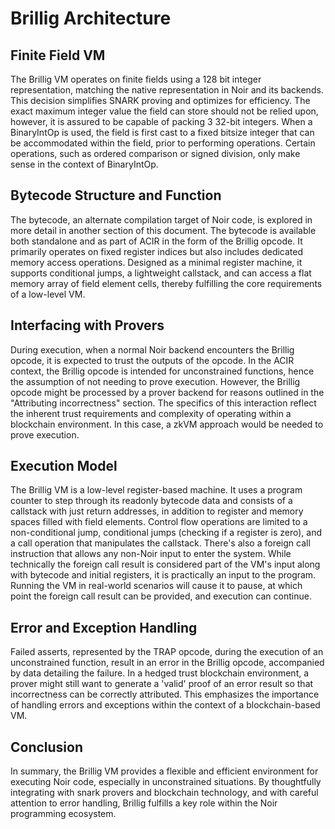 # Brillig Architecture


Finite Field VM
---
The Brillig VM operates on finite fields using a 128 bit integer representation, matching the native representation in Noir and its backends. This decision simplifies SNARK proving and optimizes for efficiency. The exact maximum integer value the field can store should not be relied upon, however, it is assured to be capable of packing 3 32-bit integers. When a BinaryIntOp is used, the field is first cast to a fixed bitsize integer that can be accommodated within the field, prior to performing operations. Certain operations, such as ordered comparison or signed division, only make sense in the context of BinaryIntOp.

Bytecode Structure and Function
---
The bytecode, an alternate compilation target of Noir code, is explored in more detail in another section of this document. The bytecode is available both standalone and as part of ACIR in the form of the Brillig opcode. It primarily operates on fixed register indices but also includes dedicated memory access operations. Designed as a minimal register machine, it supports conditional jumps, a lightweight callstack, and can access a flat memory array of field element cells, thereby fulfilling the core requirements of a low-level VM.

Interfacing with Provers
---
During execution, when a normal Noir backend encounters the Brillig opcode, it is expected to trust the outputs of the opcode. In the ACIR context, the Brillig opcode is intended for unconstrained functions, hence the assumption of not needing to prove execution. However, the Brillig opcode might be processed by a prover backend for reasons outlined in the "Attributing incorrectness" section. The specifics of this interaction reflect the inherent trust requirements and complexity of operating within a blockchain environment. In this case, a zkVM approach would be needed to prove execution.

Execution Model
---
The Brillig VM is a low-level register-based machine. It uses a program counter to step through its readonly bytecode data and consists of a callstack with just return addresses, in addition to register and memory spaces filled with field elements. Control flow operations are limited to a non-conditional jump, conditional jumps (checking if a register is zero), and a call operation that manipulates the callstack. There's also a foreign call instruction that allows any non-Noir input to enter the system. While technically the foreign call result is considered part of the VM's input along with bytecode and initial registers, it is practically an input to the program. Running the VM in real-world scenarios will cause it to pause, at which point the foreign call result can be provided, and execution can continue.

Error and Exception Handling
--- 
Failed asserts, represented by the TRAP opcode, during the execution of an unconstrained function, result in an error in the Brillig opcode, accompanied by data detailing the failure. In a hedged trust blockchain environment, a prover might still want to generate a 'valid' proof of an error result so that incorrectness can be correctly attributed. This emphasizes the importance of handling errors and exceptions within the context of a blockchain-based VM.

Conclusion
---
In summary, the Brillig VM provides a flexible and efficient environment for executing Noir code, especially in unconstrained situations. By thoughtfully integrating with snark provers and blockchain technology, and with careful attention to error handling, Brillig fulfills a key role within the Noir programming ecosystem.